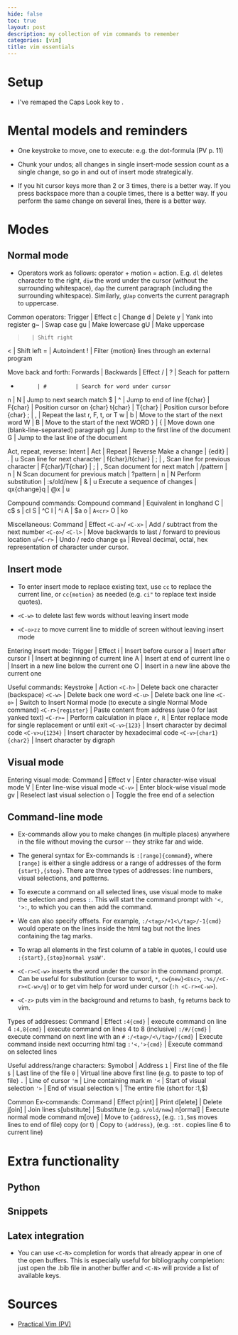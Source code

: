 ```yaml
---
hide: false
toc: true
layout: post
description: my collection of vim commands to remember
categories: [vim]
title: vim essentials
---
```


# Setup

- I've remaped the Caps Look key to <Ctrl>.


# Mental models and reminders

- One keystroke to move, one to execute: e.g. the dot-formula (PV p. 11)

- Chunk your undos; all changes in single insert-mode session count as a single
    change, so go in and out of insert mode strategically.

- If you hit cursor keys more than 2 or 3 times, there is a better way. If you press backspace more than a couple times, there is a better way. If you perform the same change on several lines, there is a better way.


# Modes

## Normal mode

- Operators work as follows: operator + motion = action. E.g. `dl` deletes character to the right, `diw`
    the word under the cursor (without the surrounding whitespace), `dap` the current paragraph (including the surrounding whitespace). Similarly, `gUap`
    converts the current paragraph to uppercase.

Common operators:
Trigger | Effect
c       | Change
d       | Delete
y       | Yank into register
g~      | Swap case
gu      | Make lowercase
gU      | Make uppercase
>       | Shift right
<       | Shift left
=       | Autoindent
!       | Filter {motion} lines through an external program

Move back and forth:
Forwards    | Backwards | Effect
/           | ?         | Seach for pattern
*           | #         | Search for word under cursor
n           | N         | Jump to next search match
$           | ^         | Jump to end of line
f{char}     | F{char}   | Position cursor on {char}
t{char}     | T{char}   | Position cursor before {char}
;           | ,         | Repeat the last r, F, t, or T
w           | b         | Move to the start of the next word
W           | B         | Move to the start of the next WORD
}           | {         | Move down one (blank-line-separated) paragraph
gg                      | Jump to the first line of the document
G                       | Jump to the last line of the document

Act, repeat, reverse:
Intent                              | Act               | Repeat    | Reverse
Make a change                       | {edit}            | .         | u
Scan line for next character        | f{char}/t{char}   | ;         | ,
Scan line for previous character    | F{char}/T{char}   | ;         | ,
Scan document for next match        | /pattern<CR>      | n         | N
Scan document for previous match    | ?pattern<CR>      | n         | N
Perform substitution                | :s/old/new        | &         | u
Execute a sequence of changes       | qx{change}q       | @x        | u

Compound commands:
Compound command | Equivalent in longhand
C | c$
s | cl
S | ^C
I | ^i
A | $a
o | `A<cr>`
O | ko

Miscellaneous:
Command             | Effect
`<C-a>`/ `<C-x>`    | Add / subtract from the next number
`<C-o>`/ `<C-l>`    | Move backwards to last / forward to previous location
`u`/`<C-r>`         | Undo / redo change
`ga`                | Reveal decimal, octal, hex representation of character
under cursor.


## Insert mode

- To enter insert mode to replace existing text, use `cc` to replace the
  current line, or `cc{motion}` as needed (e.g. `ci"` to replace text inside
  quotes).

- `<C-w>` to delete last few words without leaving insert mode

- `<C-o>zz` to move current line to middle of screen without leaving insert mode

Entering insert mode:
Trigger | Effect
i       | Insert before cursor
a       | Insert after cursor
I       | Insert at beginning of current line
A       | Insert at end of current line
o       | Insert in a new line below the current one
O       | Insert in a new line above the current one

Useful commands:
Keystroke               | Action
`<C-h>`                 | Delete back one character (backspace)
`<C-w>`                 | Delete back one word
`<C-u>`                 | Delete back one line
`<C-o>`                 | Switch to Insert Normal mode (to execute a single Normal
Mode command)
`<C-r>{register}`       | Paste content from address (use 0 for last yanked text)
`<C-r>=`                | Perform calculation in place
`r,` `R`                | Enter replace mode for single replacement or until exit
`<C-v>{123}`            | Insert character by decimal code 
`<C-v>u{1234}`          | Insert character by hexadecimal code 
`<C-v>{char1}{char2}`   | Insert character by digraph


## Visual mode

Entering visual mode:
Command  | Effect
v        | Enter character-wise visual mode
V        | Enter line-wise visual mode
`<C-v>`  | Enter block-wise visual mode
gv       | Reselect last visual selection
o        | Toggle the free end of a selection


## Command-line mode

- Ex-commands allow you to make changes (in multiple places) anywhere in
  the file without moving the cursor -- they strike far and wide.

- The general syntax for Ex-commands is `:[range]{command}`, where `[range]` is
either a single address or a range of addresses of the form `{start},{stop}`. There are three types of addresses: line numbers, visual selections, and
patterns.

- To execute a command on all selected lines, use visual mode to make the
selection and press `:`. This will start the command prompt with `'<, '>:`, to
which you can then add the command.

- We can also specify offsets. For example, `:/<tag>/+1<\/tag>/-1{cmd}` would
operate on the lines inside the html tag but not the lines containing the tag
marks.

- To wrap all elements in the first column of a table in quotes, I could
  use `:{start},{stop}normal ysaW'`.

- `<C-r><C-w>` inserts the word under the cursor in the command prompt. Can be
  useful for substitution (cursor to word, `*`, `cw{new}<Esc>`,
  `:%s//<C-r><C-w>/g`) or to get vim help for word under cursor (`:h
  <C-r><C-w>`).

- `<C-z>` puts vim in the background and returns to bash, `fg` returns back to
  vim.

Types of addresses:
Command                     | Effect
`:4{cmd}`                   | execute command on line 4
`:4,8{cmd}`                 | execute command on lines 4 to 8 (inclusive)
`:/#/{cmd}`                 | execute command on next line with an `#`
`:/<tag>/<\/tag>/{cmd}`     | Execute command inside next occurring html tag
`:'<,'>{cmd}`               | Execute command on selected lines

Useful address/range characters:
Symobol | Address
`1`       | First line of the file
`$`       | Last line of the file
`0`       | Virtual line above first line (e.g. to paste to top of file)
`.`       | Line of cursor
`'m`      | Line containing mark m
`'<`      | Start of visual selection
`'>`      | End of visual selection
`%`       | The entire file (short for :1,$)

Common Ex-commands: 
Command       | Effect
p[rint]       | Print
d[elete]      | Delete
j[oin]        | Join lines
s[ubstitute]  | Substitute (e.g. `s/old/new`)
n[ormal]      | Execute normal mode command
m[ove]        | Move to `{address}`, (e.g. `:1,5m$` moves lines to end of file)
copy (or t)   | Copy to `{address}`, (e.g. `:6t.` copies line 6 to current line)


# Extra functionality

## Python 

## Snippets

## Latex integration

- You can use `<C-N>` completion for words that already appear in one of the
  open buffers. This is especially useful for bibliography completion: just open
  the .bib file in another buffer and `<C-N>` will provide a list of
  available keys.


# Sources

- [Practical
    Vim (PV)](https://pragprog.com/titles/dnvim2/practical-vim-second-edition/)
